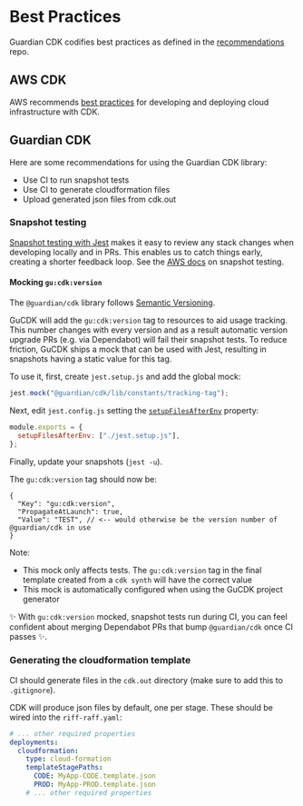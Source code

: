 # Best Practices

Guardian CDK codifies best practices as defined in the [recommendations](https://github.com/guardian/recommendations)
repo.

## AWS CDK
AWS recommends [best practices](https://docs.aws.amazon.com/cdk/v2/guide/best-practices.html) for developing and
deploying cloud infrastructure with CDK.

## Guardian CDK

Here are some recommendations for using the Guardian CDK library:
- Use CI to run snapshot tests
- Use CI to generate cloudformation files
- Upload generated json files from cdk.out

### Snapshot testing
[Snapshot testing with Jest](https://jestjs.io/docs/snapshot-testing) makes it easy to review any stack changes when
developing locally and in PRs. This enables us to catch things early, creating a shorter feedback loop. See the
[AWS docs](https://docs.aws.amazon.com/cdk/v2/guide/testing.html#testing_snapshot) on snapshot testing.

#### Mocking `gu:cdk:version`
The `@guardian/cdk` library follows [Semantic Versioning](https://semver.org/).

GuCDK will add the `gu:cdk:version` tag to resources to aid usage tracking.
This number changes with every version and as a result automatic version upgrade PRs (e.g. via Dependabot) will fail their snapshot tests.
To reduce friction, GuCDK ships a mock that can be used with Jest, resulting in snapshots having a static value for this tag.

To use it, first, create `jest.setup.js` and add the global mock:

```javascript
jest.mock("@guardian/cdk/lib/constants/tracking-tag");
```

Next, edit `jest.config.js` setting the [`setupFilesAfterEnv`](https://jestjs.io/docs/configuration#setupfilesafterenv-array) property:

```javascript
module.exports = {
  setupFilesAfterEnv: ["./jest.setup.js"],
};
```

Finally, update your snapshots (`jest -u`).

The `gu:cdk:version` tag should now be:

```json5
{
  "Key": "gu:cdk:version",
  "PropagateAtLaunch": true,
  "Value": "TEST", // <-- would otherwise be the version number of @guardian/cdk in use
}
```

Note:
  - This mock only affects tests. The `gu:cdk:version` tag in the final template created from a `cdk synth` will have the correct value
  - This mock is automatically configured when using the GuCDK project generator

✨ With `gu:cdk:version` mocked, snapshot tests run during CI, you can feel confident about merging Dependabot PRs that bump `@guardian/cdk` once CI passes ✨.

### Generating the cloudformation template
CI should generate files in the `cdk.out` directory (make sure to add this to `.gitignore`).

CDK will produce json files by default, one per stage. These should be wired into the `riff-raff.yaml`:

```yaml
# ... other required properties
deployments:
  cloudformation:
    type: cloud-formation
    templateStagePaths:
      CODE: MyApp-CODE.template.json
      PROD: MyApp-PROD.template.json
    # ... other required properties
```
